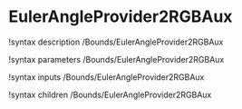 <!-- MOOSE Documentation Stub: Remove this when content is added. -->

# EulerAngleProvider2RGBAux
!syntax description /Bounds/EulerAngleProvider2RGBAux

!syntax parameters /Bounds/EulerAngleProvider2RGBAux

!syntax inputs /Bounds/EulerAngleProvider2RGBAux

!syntax children /Bounds/EulerAngleProvider2RGBAux
